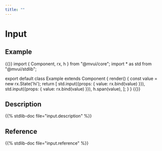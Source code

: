 ```yaml
---
title: ""
---
```


# Input

## Example

{{<codeview output-height="100px">}}
import { Component, rx, h } from "@mvui/core";
import * as std from "@mvui/stdlib";

export default class Example extends Component {
  render() {
    const value = new rx.State('hi');
    return [
      std.input({props: { value: rx.bind(value) }}),
      std.input({props: { value: rx.bind(value) }}),
      h.span(value),
    ];
  }
}
{{</codeview>}}

## Description

{{% stdlib-doc file="input.description" %}}

## Reference

{{% stdlib-doc file="input.reference" %}}
